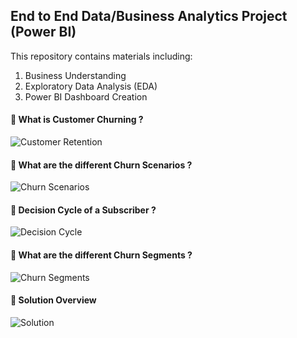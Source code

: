 ## End to End Data/Business Analytics Project (Power BI)

This repository contains materials including:

1. Business Understanding
2. Exploratory Data Analysis (EDA)
3. Power BI Dashboard Creation




#### 🔴 What is Customer Churning ?

![Customer Retention](https://raw.githubusercontent.com/pik1989/MLProject-Churn-Analysis-And-Prediction-Model/main/images/Telco1.JPG)

#### 🔴 What are the different Churn Scenarios ?

![Churn Scenarios](https://raw.githubusercontent.com/pik1989/MLProject-Churn-Analysis-And-Prediction-Model/main/images/Telco2.JPG)

#### 🔴 Decision Cycle of a Subscriber ?

![Decision Cycle](https://raw.githubusercontent.com/pik1989/MLProject-Churn-Analysis-And-Prediction-Model/main/images/Telco3.JPG)

#### 🔴 What are the different Churn Segments ?

![Churn Segments](https://raw.githubusercontent.com/pik1989/MLProject-Churn-Analysis-And-Prediction-Model/main/images/Telco4.JPG)

#### 🔴 Solution Overview

![Solution](https://raw.githubusercontent.com/pik1989/MLProject-Churn-Analysis-And-Prediction-Model/main/images/Telco5.JPG)


